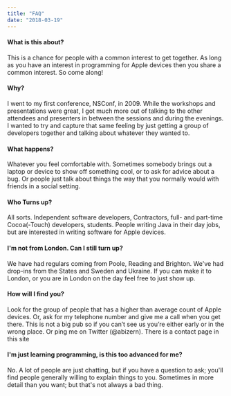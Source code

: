 ```yaml
---
title: "FAQ"
date: "2018-03-19"
---
```


#### What is this about?
This is a chance for people with a common interest to get together. As long as you have an interest in programming for Apple devices then you share a common interest. So come along!

#### Why?
I went to my first conference, NSConf, in 2009. While the workshops and presentations were great, I got much more out of talking to the other attendees and presenters in between the sessions and during the evenings. I wanted to try and capture that same feeling by just getting a group of developers together and talking about whatever they wanted to.

#### What happens?
Whatever you feel comfortable with. Sometimes somebody brings out a laptop or device to show off something cool, or to ask for advice about a bug. Or people just talk about things the way that you normally would with friends in a social setting.

#### Who Turns up?
All sorts. Independent software developers, Contractors, full- and part-time Cocoa(-Touch) developers, students. People writing Java in their day jobs, but are interested in writing software for Apple devices.

#### I'm not from London. Can I still turn up?
We have had regulars coming from Poole, Reading and Brighton. We've had drop-ins from the States and Sweden and Ukraine. If you can make it to London, or you are in London on the day feel free to just show up.

#### How will I find you?
Look for the group of people that has a higher than average count of Apple devices. Or, ask for my telephone number and give me a call when you get there. This is not a big pub so if you can’t see us you’re either early or in the wrong place. Or ping me on Twitter (@abizern). There is a contact page in this site

#### I'm just learning programming, is this too advanced for me?
No. A lot of people are just chatting, but if you have a question to ask; you'll find people generally willing to explain things to you. Sometimes in more detail than you want; but that's not always a bad thing.

